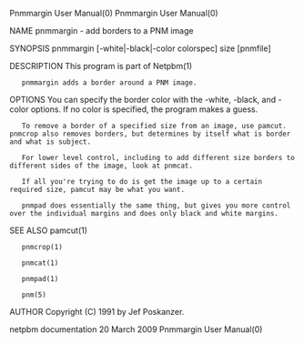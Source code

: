 Pnmmargin User Manual(0)                                                                                                                                                             Pnmmargin User Manual(0)



NAME
       pnmmargin - add borders to a PNM image


SYNOPSIS
       pnmmargin [-white|-black|-color colorspec] size [pnmfile]


DESCRIPTION
       This program is part of Netpbm(1)

       pnmmargin adds a border around a PNM image.


OPTIONS
       You can specify the border color with the -white, -black, and -color options.  If no color is specified, the program makes a guess.

       To remove a border of a specified size from an image, use pamcut.  pnmcrop also removes borders, but determines by itself what is border and what is subject.

       For lower level control, including to add different size borders to different sides of the image, look at pnmcat.

       If all you're trying to do is get the image up to a certain required size, pamcut may be what you want.

       pnmpad does essentially the same thing, but gives you more control over the individual margins and does only black and white margins.


SEE ALSO
       pamcut(1)

       pnmcrop(1)

       pnmcat(1)

       pnmpad(1)

       pnm(5)



AUTHOR
       Copyright (C) 1991 by Jef Poskanzer.



netpbm documentation                                                                            20 March 2009                                                                        Pnmmargin User Manual(0)
